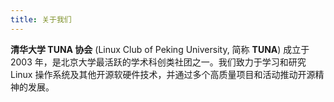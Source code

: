 ```yaml
---
title: 关于我们
---
```


**清华大学 TUNA 协会** (Linux Club of Peking University, 简称 **TUNA**) 成立于 2003 年，是北京大学最活跃的学术科创类社团之一。我们致力于学习和研究 Linux 操作系统及其他开源软硬件技术，并通过多个高质量项目和活动推动开源精神的发展。

